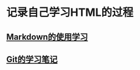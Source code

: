 # 记录自己学习HTML的过程

## [Markdown的使用学习](https://github.com/Gyroljj/-first-repo/blob/main/READ.md)

## [Git的学习笔记](https://github.com/Gyroljj/-first-repo/blob/main/GITCODE.md)
